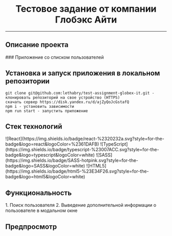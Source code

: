 ###

<div id="header" align="center">
 <h1>Тестовое задание от компании Глобэкс Айти</>
</div>

---

<h2>Описание проекта</h2>
### Приложение со списком пользователей

<h2>Установка и запуск приложения в локальном репозитории </h2>

    git clone git@github.com:lethabry/test-assignment-globex-it.git - клонировать репозиторий на свое устройство (HTTPS)
    скачать сервер https://disk.yandex.ru/d/ajZyQoJcGstafQ
    npm i - установить зависимости
    npm run start - запустить приложение

<h2>Стек технологий</h2>
![React](https://img.shields.io/badge/react-%2320232a.svg?style=for-the-badge&logo=react&logoColor=%2361DAFB)
![TypeScript](https://img.shields.io/badge/typescript-%23007ACC.svg?style=for-the-badge&logo=typescript&logoColor=white)
![SASS](https://img.shields.io/badge/SASS-hotpink.svg?style=for-the-badge&logo=SASS&logoColor=white)
![HTML5](https://img.shields.io/badge/html5-%23E34F26.svg?style=for-the-badge&logo=html5&logoColor=white)

<h2>Функциональность</h2>
1. Поиск пользователя
2. Выведение дополнительной информации о пользователе в модальном окне

<h2>Предпросмотр</h2>
